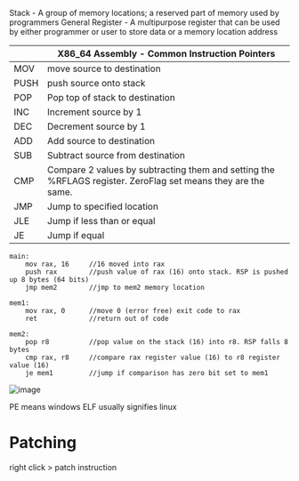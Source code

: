
Stack - A group of memory locations; a reserved part of memory used by programmers
General Register - A multipurpose register that can be used by either programmer or user to store data or a memory location address


|     |        X86_64 Assembly - Common Instruction Pointers                 |
|-----|----------------------------------------------------------------------|
| MOV | move source to destination 
| PUSH | push source onto stack 
| POP | Pop top of stack to destination 
| INC | Increment source by 1 
| DEC | Decrement source by 1 
| ADD | Add source to destination
| SUB | Subtract source from destination
| CMP | Compare 2 values by subtracting them and setting the %RFLAGS register. ZeroFlag set means they are the same.
| JMP | Jump to specified location
| JLE | Jump if less than or equal
| JE | Jump if equal








```
main:
    mov rax, 16     //16 moved into rax
    push rax        //push value of rax (16) onto stack. RSP is pushed up 8 bytes (64 bits)
    jmp mem2        //jmp to mem2 memory location

mem1:
    mov rax, 0      //move 0 (error free) exit code to rax
    ret             //return out of code

mem2:
    pop r8          //pop value on the stack (16) into r8. RSP falls 8 bytes
    cmp rax, r8     //compare rax register value (16) to r8 register value (16)
    je mem1         //jump if comparison has zero bit set to mem1
```



![image](https://github.com/hannahsfrommt/Security/assets/140441321/b5b28788-9f4a-4963-91e1-2774df0a5eda)

PE means windows
ELF usually signifies linux




# Patching
right click > patch instruction
